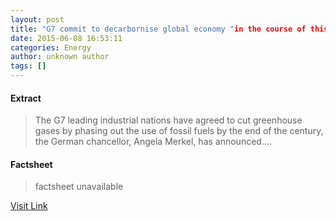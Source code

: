 ```yaml
---
layout: post
title: "G7 commit to decarbornise global economy "in the course of this century""
date: 2015-06-08 16:53:11
categories: Energy
author: unknown author
tags: []
---
```



#### Extract
>The G7 leading industrial nations have agreed to cut greenhouse gases by phasing out the use of fossil fuels by the end of the century, the German chancellor, Angela Merkel, has announced....

#### Factsheet
>factsheet unavailable

[Visit Link](http://www.greenwisebusiness.co.uk/news/g7-commit-to-decarbornise-global-economy-in-the-course-of-this-century-4615.aspx)


